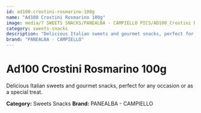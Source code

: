 ```yaml
---
id: ad100-crostini-rosmarino-100g
name: "Ad100 Crostini Rosmarino 100g"
image: media/7 SWEETS SNACKS/PANEALBA - CAMPIELLO PICS/AD100_Crostini Rosmarino 100g.png
category: sweets-snacks
description: "Delicious Italian sweets and gourmet snacks, perfect for any occasion or as a special treat."
brand: "PANEALBA - CAMPIELLO"
---
```


# Ad100 Crostini Rosmarino 100g

Delicious Italian sweets and gourmet snacks, perfect for any occasion or as a special treat.

**Category:** Sweets Snacks
**Brand:** PANEALBA - CAMPIELLO
